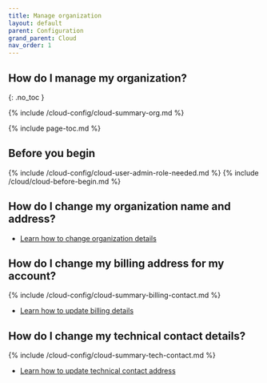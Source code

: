 ```yaml
---
title: Manage organization
layout: default
parent: Configuration
grand_parent: Cloud
nav_order: 1
---
```


## How do I manage my organization?
{: .no_toc }

{% include /cloud-config/cloud-summary-org.md %}

{% include page-toc.md %}

## Before you begin

{% include /cloud-config/cloud-user-admin-role-needed.md %}
{% include /cloud/cloud-before-begin.md %}

## How do I change my organization name and address?

* [Learn how to change organization details](/cloud/cloud-configuration/cloud-org-address)

## How do I change my billing address for my account?

{% include /cloud-config/cloud-summary-billing-contact.md %}

* [Learn how to update billing details](/cloud/cloud-configuration/cloud-org-update-billing)

## How do I change my technical contact details?

{% include /cloud-config/cloud-summary-tech-contact.md %}

* [Learn how to update technical contact address](/cloud/cloud-configuration/cloud-org-update-tech-contact)
